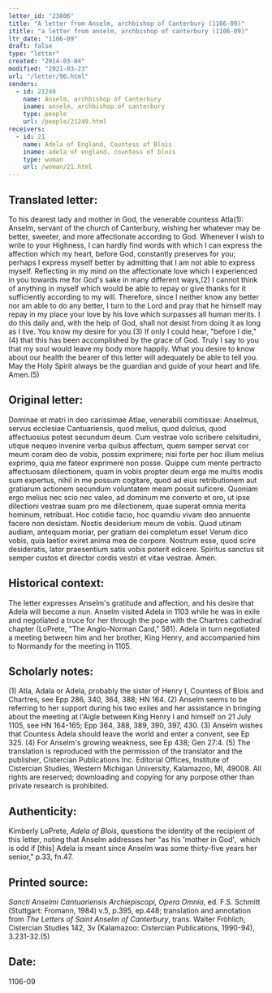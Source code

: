 ```yaml
---
letter_id: "23806"
title: "A letter from Anselm, archbishop of Canterbury (1106-09)"
ititle: "a letter from anselm, archbishop of canterbury (1106-09)"
ltr_date: "1106-09"
draft: false
type: "letter"
created: "2014-03-04"
modified: "2021-03-23"
url: "/letter/96.html"
senders:
  - id: 21249
    name: Anselm, archbishop of Canterbury
    iname: anselm, archbishop of canterbury
    type: people
    url: /people/21249.html
receivers:
  - id: 21
    name: Adela of England, Countess of Blois
    iname: adela of england, countess of blois
    type: woman
    url: /woman/21.html
---
```

<h2> Translated letter:</h2>To his dearest lady and mother in God, the venerable countess Atla(1):  Anselm, servant of the church of Canterbury, wishing her whatever may be better, sweeter, and more affectionate according to God.
Whenever I wish to write to your Highness, I can hardly find words with which I can express the affection which my heart, before God, constantly preserves for you; perhaps I express myself better by admitting that I am not able to express myself.  Reflecting in my mind on the affectionate love which I experienced in you towards me for God's sake in many different ways,(2) I cannot think of anything in myself which would be able to repay or give thanks for it sufficiently according to my will. Therefore, since I neither know any better nor am able to do any better, I turn to the Lord and pray that he himself may repay in my place your love by his love which surpasses alI human merits. I do this daily and, with the help of God, shall not desist from doing it as long as I live.
You know my desire for you.(3) If only I could hear, "before I die,"(4) that this has been accomplished by the grace of God. Truly I say to you that my soul would leave my body more happily. What you desire to know about our health the bearer of this letter will adequately be able to tell you.
May the Holy Spirit always be the guardian and guide of your heart and life. Amen.(5)
<h2 class="mt-4"> Original letter:</h2>Dominae et matri in deo carissimae Atlae, venerabili comitissae: Anselmus, servus ecclesiae Cantuariensis, quod melius, quod dulcius, quod affectuosius potest secundum deum.
Cum vestrae volo scribere celsitudini, utique nequeo invenire verba quibus affectum, quem semper servat cor meum coram deo de vobis, possim exprimere; nisi forte per hoc illum melius exprimo, quia me fateor exprimere non posse. Quippe cum mente pertracto affectuosam dilectionem, quam in vobis propter deum erga me multis modis sum expertus, nihil in me possum cogitare, quod ad eius retributionem aut gratiarum actionem secundum voluntatem meam possit suficere. Quoniam ergo melius nec scio nec valeo, ad dominum me converto et oro, ut ipse dilectioni vestrae suam pro me dilectionem, quae superat omnia merita hominum, retribuat. Hoc cotidie facio, hoc quamdiu vivam deo annuente facere non desistam.
Nostis desiderium meum de vobis. Quod utinam audiam, antequam moriar, per gratiam dei completum esse! Verum dico vobis, quia laetior exiret anima mea de corpore. Nostrum esse, quod scire desideratis, lator praesentium satis vobis poterit edicere.
Spiritus sanctus sit semper custos et director cordis vestri et vitae vestrae. Amen.
<h2 class="mt-4"> Historical context:</h2>The letter expresses Anselm's gratitude and affection, and his desire that Adela will become a nun.  Anselm visited Adela in 1103 while he was in exile and negotiated a truce for her through the pope with the Chartres cathedral chapter (LoPrete, "The Anglo-Norman Card," 581).  Adela in turn negotiated a meeting between him and her brother, King Henry, and accompanied him to Normandy for the meeting in 1105.
<h2 class="mt-4"> Scholarly notes:</h2>(1) Atla, Adala or Adela, probably the sister of Henry I, Countess of Blois and Chartres, see Epp 286, 340, 364, 388; HN 164.
(2) Anselm seems to be referring to her support during his two exiles and her assistance in bringing about the meeting at l'Aigle between King Henry I and himself on 21 July 1105, see HN 164-165; Epp 364, 388, 389, 390, 397, 430.
(3) Anselm wishes that Countess Adela should leave the world and enter a convent, see Ep 325.
(4) For Anselm's growing weakness, see Ep 438; Gen 27:4.
(5) The translation is reproduced with the permission of the translator and the publisher, Cistercian Publications Inc. Editorial Offices, Institute of Cistercian Studies, Western Michigan University, Kalamazoo, MI, 49008.  All rights are reserved;  downloading and copying for any purpose other than private research is prohibited.
<h2 class="mt-4"> Authenticity:</h2><p>Kimberly LoPrete, <em>Adela of Blois</em>, questions the identity of the recipient of this letter, noting that Anselm addresses her "as his 'mother in God', &nbsp;which is odd if [this] Adela is meant since Anselm was some thirty-five years her senior," p.33, fn.47.</p><h2 class="mt-4"> Printed source:</h2><p><em>Sancti Anselmi Cantuariensis Archiepiscopi, Opera Omnia</em>, ed. F.S. Schmitt (Stuttgart: Fromann, 1984) v.5, p.395, ep.448; translation and annotation from <em>The Letters of Saint Anselm of Canterbury</em>, trans. Walter Fröhlich, Cistercian Studies 142, 3v (Kalamazoo: Cistercian Publications, 1990-94), 3.231-32.(5)</p><h2 class="mt-4"> Date:</h2>1106-09